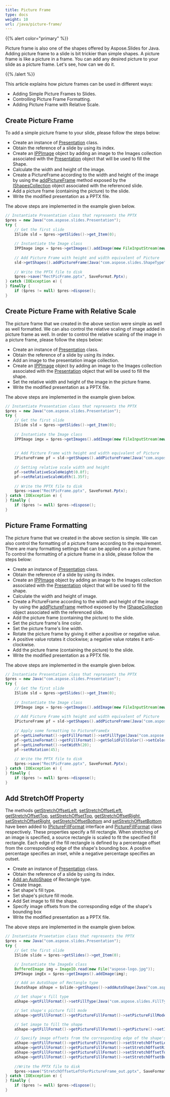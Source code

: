 ```yaml
---
title: Picture Frame
type: docs
weight: 10
url: /java/picture-frame/
---
```


{{% alert color="primary" %}} 

Picture frame is also one of the shapes offered by Aspose.Slides for Java. Adding picture frame to a slide is bit trickier than simple shapes. A picture frame is like a picture in a frame. You can add any desired picture to your slide as a picture frame. Let's see, how can we do it.

{{% /alert %}} 

This article explains how picture frames can be used in different ways:

- Adding Simple Picture Frames to Slides.
- Controlling Picture Frame Formatting.
- Adding Picture Frame with Relative Scale.

## **Create Picture Frame**

To add a simple picture frame to your slide, please follow the steps below:

- Create an instance of [Presentation](https://apireference.aspose.com/slides/java/com.aspose.slides/Presentation) class.
- Obtain the reference of a slide by using its index.
- Create an [IPPImage](https://apireference.aspose.com/slides/java/com.aspose.slides/IPPImage) object by adding an image to the Images collection associated with the [Presentation](https://apireference.aspose.com/slides/java/com.aspose.slides/Presentation) object that will be used to fill the Shape.
- Calculate the width and height of the image.
- Create a PictureFrame according to the width and height of the image by using the [addPictureFrame](https://apireference.aspose.com/slides/java/com.aspose.slides/IShapeCollection#addPictureFrame-int-float-float-float-float-com.aspose.slides.IPPImage-) method exposed by the [IShapesCollection](https://apireference.aspose.com/slides/java/com.aspose.slides/IShapeCollection) object associated with the referenced slide.
- Add a picture frame (containing the picture) to the slide.
- Write the modified presentation as a PPTX file.

The above steps are implemented in the example given below.

```java
// Instantiate Presentation class that represents the PPTX
$pres = new Java("com.aspose.slides.Presentation");
try {
    // Get the first slide
    ISlide sld = $pres->getSlides()->get_Item(0);
    
    // Instantiate the Image class
    IPPImage imgx = $pres->getImages().addImage(new FileInputStream(new File("asp1.jpg")));
    
    // Add Picture Frame with height and width equivalent of Picture
    sld->getShapes().addPictureFrame(Java("com.aspose.slides.ShapeType")->Rectangle, 50, 150, imgx->getWidth(), imgx->getHeight(), imgx);
    
    // Write the PPTX file to disk
    $pres->save("RectPicFrame.pptx", SaveFormat.Pptx);
} catch (IOException e) {
} finally {
    if ($pres != null) $pres->dispose();
}
```

## **Create Picture Frame with Relative Scale**
The picture frame that we created in the above section were simple as well as well formatted. We can also control the relative scaling of image added in picture frame as well. In order to control the relative scaling of the image in a picture frame, please follow the steps below:

- Create an instance of [Presentation](https://apireference.aspose.com/slides/java/com.aspose.slides/Presentation) class.
- Obtain the reference of a slide by using its index.
- Add an image to the presentation image collection.
- Create an [IPPImage](https://apireference.aspose.com/slides/java/com.aspose.slides/IPPImage) object by adding an image to the Images collection associated with the [Presentation](https://apireference.aspose.com/slides/java/com.aspose.slides/Presentation) object that will be used to fill the shape.
- Set the relative width and height of the image in the picture frame.
- Write the modified presentation as a PPTX file.

The above steps are implemented in the example given below.

```java
// Instantiate Presentation class that represents the PPTX
$pres = new Java("com.aspose.slides.Presentation");
try {
    // Get the first slide
    ISlide sld = $pres->getSlides()->get_Item(0);
    
    // Instantiate the Image class
    IPPImage imgx = $pres->getImages().addImage(new FileInputStream(new File("asp1.jpg")));
    
    
    // Add Picture Frame with height and width equivalent of Picture
    IPictureFrame pf = sld->getShapes().addPictureFrame(Java("com.aspose.slides.ShapeType")->Rectangle, 50, 150, imgx->getWidth(), imgx->getHeight(), imgx);
    
    // Setting relative scale width and height
    pf->setRelativeScaleHeight(0.8f);
    pf->setRelativeScaleWidth(1.35f);
    
    // Write the PPTX file to disk
    $pres->save("RectPicFrame.pptx", SaveFormat.Pptx);
} catch (IOException e) {
} finally {
    if ($pres != null) $pres->dispose();
}
```

## **Picture Frame Formatting**
The picture frame that we created in the above section is simple. We can also control the formatting of a picture frame according to the requirement. There are many formatting settings that can be applied on a picture frame. To control the formatting of a picture frame in a slide, please follow the steps below:

- Create an instance of [Presentation](https://apireference.aspose.com/slides/java/com.aspose.slides/Presentation) class.
- Obtain the reference of a slide by using its index.
- Create an [IPPImage](https://apireference.aspose.com/slides/java/com.aspose.slides/IPPImage) object by adding an image to the Images collection associated with the [Presentation](https://apireference.aspose.com/slides/java/com.aspose.slides/Presentation) object that will be used to fill the shape.
- Calculate the width and height of image.
- Create a PictureFrame according to the width and height of the image by using the [addPictureFrame](https://apireference.aspose.com/slides/java/com.aspose.slides/IShapeCollection#addPictureFrame-int-float-float-float-float-com.aspose.slides.IPPImage-) method exposed by the [IShapeCollection](https://apireference.aspose.com/slides/java/com.aspose.slides/IShapeCollection) object associated with the referenced slide.
- Add the picture frame (containing the picture) to the slide.
- Set the picture frame's line color.
- Set the picture frame's line width.
- Rotate the picture frame by giving it either a positive or negative value.
- A positive value rotates it clockwise; a negative value rotates it anti-clockwise.
- Add the picture frame (containing the picture) to the slide.
- Write the modified presentation as a PPTX file.

The above steps are implemented in the example given below.

```java
// Instantiate Presentation class that represents the PPTX
$pres = new Java("com.aspose.slides.Presentation");
try {
    // Get the first slide
    ISlide sld = $pres->getSlides()->get_Item(0);
    
    // Instantiate the Image class
    IPPImage imgx = $pres->getImages().addImage(new FileInputStream(new File("asp1.jpg")));
    
    // Add Picture Frame with height and width equivalent of Picture
    IPictureFrame pf = sld->getShapes().addPictureFrame(Java("com.aspose.slides.ShapeType")->Rectangle, 50, 150, imgx->getWidth(), imgx->getHeight(), imgx);
    
    // Apply some formatting to PictureFrameEx
    pf->getLineFormat()->getFillFormat()->setFillType(Java("com.aspose.slides.FillType")->Solid);
    pf->getLineFormat()->getFillFormat()->getSolidFillColor()->setColor(Color.BLUE);
    pf->getLineFormat()->setWidth(20);
    pf->setRotation(45);
    
    // Write the PPTX file to disk
    $pres->save("RectPicFrame.pptx", SaveFormat.Pptx);
} catch (IOException e) {
} finally {
    if ($pres != null) $pres->dispose();
}
```

## **Add StretchOff Property**
The methods [getStretchOffsetLeft](https://apireference.aspose.com/slides/java/com.aspose.slides/IPictureFillFormat#getStretchOffsetLeft--), [setStretchOffsetLeft](https://apireference.aspose.com/slides/java/com.aspose.slides/IPictureFillFormat#setStretchOffsetLeft-float-), [getStretchOffsetTop](https://apireference.aspose.com/slides/java/com.aspose.slides/IPictureFillFormat#getStretchOffsetTop--), [setStretchOffsetTop](https://apireference.aspose.com/slides/java/com.aspose.slides/IPictureFillFormat#setStretchOffsetTop-float-), [getStretchOffsetRight](https://apireference.aspose.com/slides/java/com.aspose.slides/IPictureFillFormat#getStretchOffsetRight--), [setStretchOffsetRight](https://apireference.aspose.com/slides/java/com.aspose.slides/IPictureFillFormat#setStretchOffsetRight-float-), [getStretchOffsetBottom](https://apireference.aspose.com/slides/java/com.aspose.slides/IPictureFillFormat#getStretchOffsetBottom--) and [setStretchOffsetBottom](https://apireference.aspose.com/slides/java/com.aspose.slides/IPictureFillFormat#setStretchOffsetBottom-float-) have been added to [IPictureFillFormat](https://apireference.aspose.com/slides/java/com.aspose.slides/IPictureFillFormat) interface and [PictureFillFormat](https://apireference.aspose.com/slides/java/com.aspose.slides/PictureFillFormat) class respectively. These properties specify a fill rectangle. When stretching of an image is specified, a source rectangle is scaled to fit the specified fill rectangle. Each edge of the fill rectangle is defined by a percentage offset from the corresponding edge of the shape's bounding box. A positive percentage specifies an inset, while a negative percentage specifies an outset.

- Create an instance of [Presentation](https://apireference.aspose.com/slides/java/com.aspose.slides/Presentation) class.
- Obtain the reference of a slide by using its index.
- [Add an AutoShape](https://apireference.aspose.com/slides/java/com.aspose.slides/IShapeCollection#addAutoShape-int-float-float-float-float-) of Rectangle type.
- Create Image.
- Set shape's fill type.
- Set shape's picture fill mode.
- Add Set image to fill the shape.
- Specify image offsets from the corresponding edge of the shape's bounding box
- Write the modified presentation as a PPTX file.

The above steps are implemented in the example given below.

```java
// Instantiate Prseetation class that represents the PPTX
$pres = new Java("com.aspose.slides.Presentation");
try {
    // Get the first slide
    ISlide slide = $pres->getSlides()->get_Item(0);

    // Instantiate the ImageEx class
    BufferedImage img = ImageIO.read(new File("aspose-logo.jpg"));
    IPPImage imgEx = $pres->getImages().addImage(img);

    // Add an AutoShape of Rectangle type
    IAutoShape aShape = $slide->getShapes()->addAutoShape(Java("com.aspose.slides.ShapeType")->Rectangle, 100, 100, 300, 300);

    // Set shape's fill type
    aShape->getFillFormat()->setFillType(Java("com.aspose.slides.FillType")->Picture);

    // Set shape's picture fill mode
    aShape->getFillFormat()->getPictureFillFormat()->setPictureFillMode(PictureFillMode.Stretch);

    // Set image to fill the shape
    aShape->getFillFormat()->getPictureFillFormat()->getPicture()->setImage(imgEx);

    // Specify image offsets from the corresponding edge of the shape's bounding box
    aShape->getFillFormat()->getPictureFillFormat()->setStretchOffsetLeft(25);
    aShape->getFillFormat()->getPictureFillFormat()->setStretchOffsetRight(25);
    aShape->getFillFormat()->getPictureFillFormat()->setStretchOffsetTop(-20);
    aShape->getFillFormat()->getPictureFillFormat()->setStretchOffsetBottom(-10);
    
    //Write the PPTX file to disk
    $pres->save("StretchOffsetLeftForPictureFrame_out.pptx", SaveFormat.Pptx);
} catch (IOException e) {
} finally {
    if ($pres != null) $pres->dispose();
}
```
